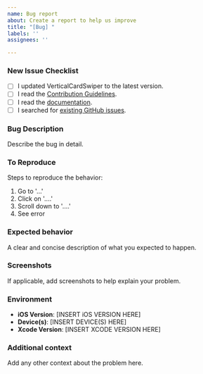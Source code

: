 ```yaml
---
name: Bug report
about: Create a report to help us improve
title: "[Bug] "
labels: ''
assignees: ''

---
```


<!--- Provide a short summary in the Title above after the [Bug] tag. -->

### New Issue Checklist
<!-- Before you submit your issue, please make sure to check the following boxes by putting an x in the [ ] (don't: [x ], [ x], do: [x]) -->

- [ ] I updated VerticalCardSwiper to the latest version.
- [ ] I read the [Contribution Guidelines](CONTRIBUTING.md).
- [ ] I read the [documentation](https://github.com/JoniVR/VerticalCardSwiper).
- [ ] I searched for [existing GitHub issues](https://github.com/JoniVR/VerticalCardSwiper/issues).

### Bug Description
Describe the bug in detail.

### To Reproduce
Steps to reproduce the behavior:
1. Go to '...'
2. Click on '....'
3. Scroll down to '....'
4. See error

### Expected behavior
A clear and concise description of what you expected to happen.

### Screenshots
If applicable, add screenshots to help explain your problem.

### Environment
<!-- Please replace "[INSERT ...]" with the correct value-->
- **iOS Version**: [INSERT iOS VERSION HERE]
- **Device(s)**: [INSERT DEVICE(S) HERE]
- **Xcode Version**: [INSERT XCODE VERSION HERE]

### Additional context
Add any other context about the problem here.
